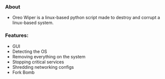 ### About
- Oreo Wiper is a linux-based python script made to destroy and corrupt a linux-based system.

### Features:
- GUI
- Detecting the OS
- Removing everything on the system
- Stopping critical services
- Shredding networking configs
- Fork Bomb
